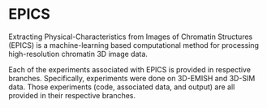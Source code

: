 # EPICS
Extracting Physical-Characteristics from Images of Chromatin Structures (EPICS) is a machine-learning based computational method for processing high-resolution chromatin 3D image data. 

Each of the experiments associated with EPICS is provided in respective branches.  Specifically, experiments were done on 3D-EMISH and 3D-SIM data.  Those experiments (code, associated data, and output) are all provided in their respective branches.  

